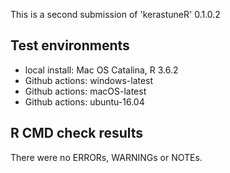 This is a second submission of 'kerastuneR' 0.1.0.2

## Test environments

* local install: Mac OS Catalina, R 3.6.2
* Github actions: windows-latest
* Github actions: macOS-latest
* Github actions: ubuntu-16.04


## R CMD check results

There were no ERRORs, WARNINGs or NOTEs.


